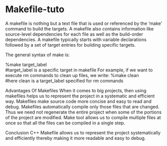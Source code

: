 # Makefile-tuto
A makefile is nothing but a text file that is used or referenced by the ‘make’ command to build the targets. A makefile also contains information like source-level dependencies for each file as well as the build-order dependencies.
A makefile typically starts with variable declarations followed by a set of target entries for building specific targets. 

The general syntax of make is:

%make target_label             
#target_label is a specific target in makefile
For example, if we want to execute rm commands to clean up files, we write:
%make clean                
#here clean is a target_label specified for rm commands

Advantages Of Makefiles
When it comes to big projects, then using makefiles helps us to represent the project in a systematic and efficient way.
Makefiles make source code more concise and easy to read and debug.
Makefiles automatically compile only those files that are changed. Thus we need not regenerate the entire project when some of the portions of the project are modified.
Make tool allows us to compile multiple files at once so that all the files can be compiled in a single step.

Conclusion 
C++ Makefile allows us to represent the project systematically and efficiently thereby making it more readable and easy to debug.
